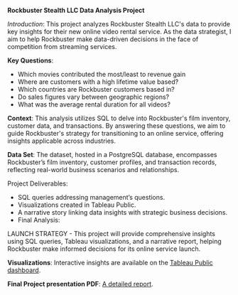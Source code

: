 **Rockbuster Stealth LLC Data Analysis Project**

_Introduction_: This project analyzes Rockbuster Stealth LLC's data to provide key insights for their new online video rental service. As the data strategist, I aim to help Rockbuster make data-driven decisions in the face of competition from streaming services.

**Key Questions**:
- Which movies contributed the most/least to revenue gain
- Where are customers with a high lifetime value based?
- Which countries are Rockbuster customers based in?
- Do sales figures vary between geographic regions?
- What was the average rental duration for all videos?
  
**Context**: This analysis utilizes SQL to delve into Rockbuster's film inventory, customer data, and transactions. 
By answering these questions, we aim to guide Rockbuster's strategy for transitioning to an online service, offering insights applicable across industries.

**Data Set**: The dataset, hosted in a PostgreSQL database, encompasses Rockbuster’s film inventory, customer profiles, and transaction records, reflecting real-world business scenarios and relationships.

Project Deliverables:
- SQL queries addressing management’s questions.
- Visualizations created in Tableau Public.
- A narrative story linking data insights with strategic business decisions.
- Final Analysis:

LAUNCH STRATEGY - This project will provide comprehensive insights using SQL queries, Tableau visualizations, and a narrative report, helping Rockbuster make informed decisions for its online service launch.

**Visualizations**: Interactive insights are available on the [Tableau Public dashboard](https://public.tableau.com/app/profile/nerea.menor/viz/3_10PresentingSQLResults_samplework/Sheet1).

**Final Project presentation PDF**: [A detailed report](file:///C:/Users/user/OneDrive/Desktop/Career%20Foundry/3.10_Presenting%20SQL%20Results_%20Presentation.pdf).
